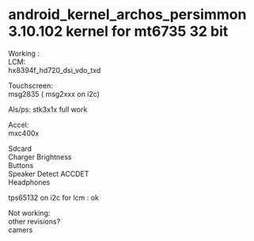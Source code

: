 # android_kernel_archos_persimmon 3.10.102 kernel for mt6735 32 bit

Working :	
LCM:		
hx8394f_hd720_dsi_vdo_txd	
	
Touchscreen:		
msg2835 ( msg2xxx on i2c)	
	
Als/ps:	
stk3x1x	
full work 	

Accel:	
mxc400x		
	
Sdcard	
Charger	
Brightness	
Buttons 	
Speaker	
Detect ACCDET	
Headphones	

tps65132 on i2c for lcm : ok	
	
Not working:	
other revisions?	
camers	
